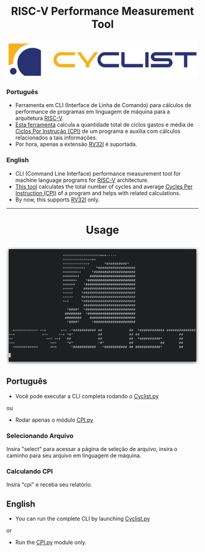#  <p align="center">RISC-V Performance Measurement Tool</p>
![Cyclist](https://github.com/Zvorky/Cyclist/blob/main/artwork/cyclist_logo.svg)
### Português  
- Ferramenta em CLI (Interface de Linha de Comando) para cálculos de performance de programas em linguagem de máquina para a arquitetura [RISC-V](https://github.com/riscv).  
- [Esta ferramenta](https://github.com/Zvorky/Cyclist/blob/main/modules/CPI.py) calcula a quantidade total de ciclos gastos e média de [Ciclos Por Instrução (CPI)](https://pt.wikipedia.org/wiki/Ciclos_por_instru%C3%A7%C3%A3o) de um programa e auxilia com cálculos relacionados a tais informações.  
- Por hora, apenas a extensão [RV32I](https://five-embeddev.com/riscv-isa-manual/latest/rv32.html) é suportada.

### English
- CLI (Command Line Interface) performance measurement tool for machine language programs for [RISC-V](https://github.com/riscv) architecture.
- [This tool](https://github.com/Zvorky/Cyclist/blob/main/modules/CPI.py) calculates the total number of cycles and average [Cycles Per Instruction (CPI)](https://en.wikipedia.org/wiki/Cycles_per_instruction) of a program and helps with related calculations.
- By now, this supports [RV32I](https://five-embeddev.com/riscv-isa-manual/latest/rv32.html) only.

---
# <p align="center">Usage</p>
<p align="center"><img src=https://github.com/Zvorky/Cyclist/blob/main/artwork/Cyclist_Splash.png></p>

## Português
- Você pode executar a CLI completa rodando o [Cyclist.py](https://github.com/Zvorky/Cyclist/blob/main/Cyclist.py)
<p align="left">ou</p>

- Rodar apenas o módulo [CPI.py](https://github.com/Zvorky/Cyclist/blob/main/modules/CPI.py)  
  
### Selecionando Arquivo  
Insira "select" para acessar a página de seleção de arquivo, insira o caminho para seu arquivo em linguagem de máquina.  
### Calculando CPI
Insira "cpi" e receba seu relatório.

## English
- You can run the complete CLI by launching [Cyclist.py](https://github.com/Zvorky/Cyclist/blob/main/Cyclist.py)
<p align="left">or</p>

- Run the [CPI.py](https://github.com/Zvorky/Cyclist/blob/main/modules/CPI.py) module only.
